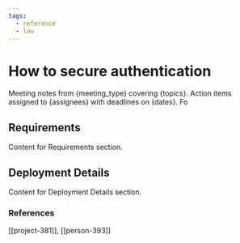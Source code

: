 ```yaml
---
tags:
  - reference
  - low
---
```


# How to secure authentication

Meeting notes from {meeting_type} covering {topics}. Action items assigned to {assignees} with deadlines on {dates}. Fo

## Requirements

Content for Requirements section.

## Deployment Details

Content for Deployment Details section.


### References
[[project-381]], [[person-393]]
